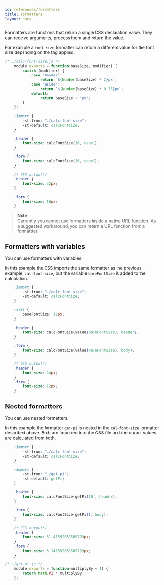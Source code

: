 ```yaml
---
id: references/formatters
title: Formatters
layout: docs
---
```


Formatters are functions that return a single CSS declaration value. They can receive arguments, process them and return the value.

For example a `font-size` formatter can return a different value for the font size depending on the tag applied.


```js
/* ./calc-font-size.js */
    module.exports = function(baseSize, modifier) {
        switch (modifier) {
            case 'header':
                return `${Number(baseSize) * 2}px`;
            case 'aside':
                return `${Number(baseSize) * 0.75}px`; 
            default: 
                return baseSize + 'px';
        }
    };
```

```css
    :import {
        -st-from: "./calc-font-size";
        -st-default: calcFontSize;
    }

    .header {
        font-size: calcFontSize(16, case1);
    }

    .form {
        font-size: calcFontSize(16, case2);
    }
```

```css
    /* CSS output*/
    .header {
        font-size: 32px;
    }

    .form {
        font-size: 16px;
    }
```

>**Note**  
>Currently you cannot use formatters inside a native URL function. As a suggested workaround, you can return a URL function from a formattter.


## Formatters with variables

You can use formatters with variables. 

In this example the CSS imports the same formatter as the previous example, `cal-font-size`, but the variable `baseFontSize` is added to the calculation.  

```css
    :import {
        -st-from: "./calc-font-size";
        -st-default: calcFontSize;
    }

    :vars {
        baseFontSize: 12px;
    }

    .header {
        font-size: calcFontSize(value(baseFontSize), header);
    }

    .form {
        font-size: calcFontSize(value(baseFontSize), body);
    }
```

```css
    /* CSS output*/
    .header {
        font-size: 24px;
    }
    .form {
        font-size: 12px;
    }
```

## Nested formatters

You can use nested formatters. 

In this example the formatter `get-pi` is nested in the `cal-font-size` formatter described above. Both are imported into the CSS file and the output values are calculated from both.

```css
    :import {
        -st-from: "./calc-font-size";
        -st-default: calcFontSize;
    }

    :import {
        -st-from: "./get-pi";
        -st-default: getPi;
    }

    .header {
        font-size: calcFontSize(getPi(10), header);
    }

    .form {
        font-size: calcFontSize(getPi(), body);
    }
```

```css
    /* CSS output*/
    .header {
        font-size: 31.41592653589793px;
    }
    .form {
        font-size: 3.141592653589793px;
    }
```

```js
/* ./get-pi.js */
    module.exports = function(multiplyBy = 1) {
        return Math.PI * multiplyBy;
    };
```
